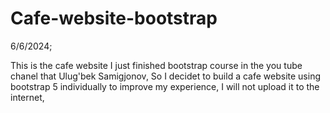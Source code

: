# Cafe-website-bootstrap

6/6/2024;

This is the cafe website
I just finished bootstrap course in the you tube chanel that Ulug'bek Samigjonov,
So I decidet to build a cafe website using bootstrap 5 individually to improve my experience,
I will not upload it to the internet,

